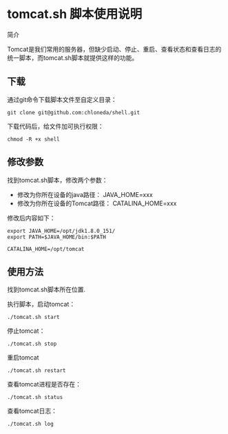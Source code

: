# tomcat.sh 脚本使用说明

简介

Tomcat是我们常用的服务器，但缺少启动、停止、重启、查看状态和查看日志的统一脚本，而tomcat.sh脚本就提供这样的功能。

## 下载

通过git命令下载脚本文件至自定义目录：
```
git clone git@github.com:chloneda/shell.git
```

下载代码后，给文件加可执行权限：
```
chmod -R +x shell
```

## 修改参数

找到tomcat.sh脚本，修改两个参数：
- 修改为你所在设备的java路径：   JAVA_HOME=xxx
- 修改为你所在设备的Tomcat路径： CATALINA_HOME=xxx

修改后内容如下：
```
export JAVA_HOME=/opt/jdk1.8.0_151/
export PATH=$JAVA_HOME/bin:$PATH

CATALINA_HOME=/opt/tomcat
```

## 使用方法
找到tomcat.sh脚本所在位置.

执行脚本，启动tomcat：
```
./tomcat.sh start
```

停止tomcat：
```
./tomcat.sh stop
```

重启tomcat
```
./tomcat.sh restart
```

查看tomcat进程是否存在：
```
./tomcat.sh status
```

查看tomcat日志：
```
./tomcat.sh log
```


